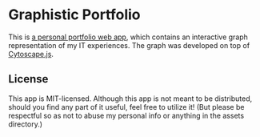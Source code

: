 # Graphistic Portfolio

This is [a personal portfolio web app](https://nori-tnk.github.io/graphistic-portfolio), which contains an interactive graph representation of my IT experiences. The graph was developed on top of [Cytoscape.js](https://js.cytoscape.org/).

## License

This app is MIT-licensed. Although this app is not meant to be distributed, should you find any part of it useful, feel free to utilize it! (But please be respectful so as not to abuse my personal info or anything in the assets directory.)
